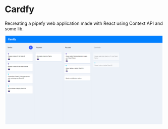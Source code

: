# Cardfy
Recreating a pipefy web application made with React using Context API and some lib.


![home page cardfy](src/assets/home-cardfy.png)
